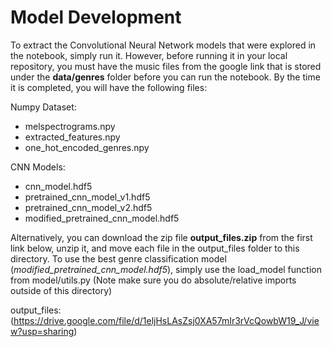 # Model Development

To extract the Convolutional Neural Network models that were explored in the notebook, simply run it. However, before running it in your local repository, you must have the music files from the google link that is stored under the **data/genres** folder before you can run the notebook. By the time it is completed, you will have the following files:

Numpy Dataset:
 * melspectrograms.npy
 * extracted_features.npy
 * one_hot_encoded_genres.npy

CNN Models:
 * cnn_model.hdf5
 * pretrained_cnn_model_v1.hdf5
 * pretrained_cnn_model_v2.hdf5
 * modified_pretrained_cnn_model.hdf5

 Alternatively, you can download the zip file **output_files.zip** from the first link below, unzip it, and move each file in the output_files folder to this directory.
 To use the best genre classification model (*modified_pretrained_cnn_model.hdf5*), simply use the load_model function from model/utils.py (Note make sure you do absolute/relative imports outside of this directory)

 output_files: (https://drive.google.com/file/d/1eljHsLAsZsj0XA57mIr3rVcQowbW19_J/view?usp=sharing)
